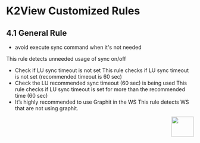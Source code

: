 # K2View Customized Rules



## 4.1	General Rule

- avoid execute sync command when it's not needed

  

This rule detects unneeded usage of sync on/off

-	Check if LU sync timeout is not set
This rule checks if LU sync timeout is not set (recommended timeout is 60 sec)
-	Check the LU recommended sync timeout (60 sec) is being used
This rule checks if LU sync timeout is set for more than the recommended time (60 sec)
-	It’s highly recommended to use Graphit in the WS
This rule detects WS that are not using graphit.



[<img align="right" width="60" height="54" src="/articles/images/Next.png">](/articles/COE/SonarQube/04_K2View_Customized_Rules/02_Java_Coding.md)

